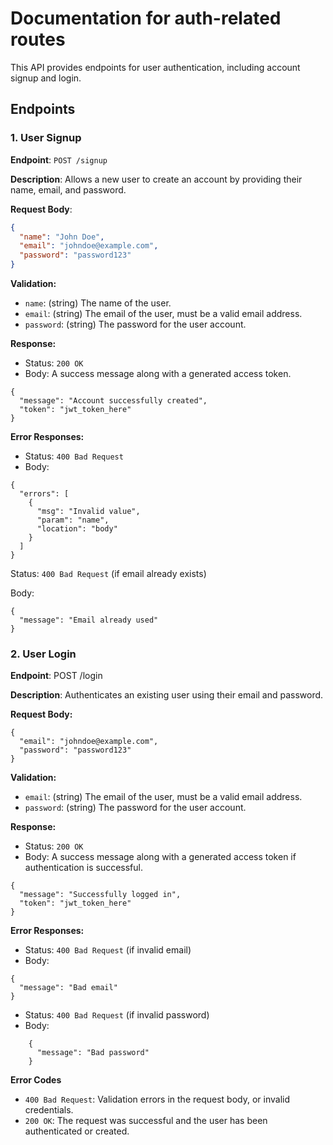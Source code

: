 # Documentation for auth-related routes

This API provides endpoints for user authentication, including account signup and login.

## Endpoints

### 1. User Signup

**Endpoint**: `POST /signup`

**Description**: Allows a new user to create an account by providing their name, email, and password.

**Request Body**:

```json
{
  "name": "John Doe",
  "email": "johndoe@example.com",
  "password": "password123"
}
```

**Validation:**

- `name`: (string) The name of the user.
- `email`: (string) The email of the user, must be a valid email address.
- `password`: (string) The password for the user account.

**Response:**

- Status: `200 OK`
- Body: A success message along with a generated access token.

```
{
  "message": "Account successfully created",
  "token": "jwt_token_here"
}
```

**Error Responses:**

- Status: `400 Bad Request`
- Body:

```
{
  "errors": [
    {
      "msg": "Invalid value",
      "param": "name",
      "location": "body"
    }
  ]
}
```

Status: `400 Bad Request` (if email already exists)

Body:

    {
      "message": "Email already used"
    }

### 2. User Login

**Endpoint**: POST /login

**Description**: Authenticates an existing user using their email and password.

**Request Body:**

```
{
  "email": "johndoe@example.com",
  "password": "password123"
}
```

**Validation:**

- `email`: (string) The email of the user, must be a valid email address.
- `password`: (string) The password for the user account.

**Response:**

- Status: `200 OK`
- Body: A success message along with a generated access token if authentication is successful.

```
{
  "message": "Successfully logged in",
  "token": "jwt_token_here"
}
```

**Error Responses:**

- Status: `400 Bad Request` (if invalid email)
- Body:

```
{
  "message": "Bad email"
}
```

- Status: `400 Bad Request` (if invalid password)
- Body:

```
    {
      "message": "Bad password"
    }
```

**Error Codes**

- `400 Bad Request`: Validation errors in the request body, or invalid credentials.
- `200 OK`: The request was successful and the user has been authenticated or created.

```

```
